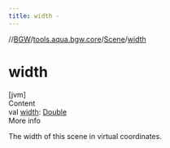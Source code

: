 ```yaml
---
title: width -
---
```

//[BGW](../../../index.md)/[tools.aqua.bgw.core](../index.md)/[Scene](index.md)/[width](width.md)



# width  
[jvm]  
Content  
val [width](width.md): [Double](https://kotlinlang.org/api/latest/jvm/stdlib/kotlin/-double/index.html)  
More info  


The width of this scene in virtual coordinates.

  



